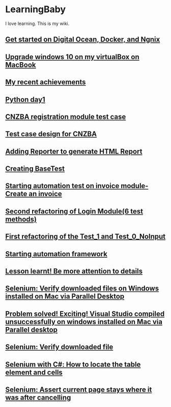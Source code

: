 # LearningBaby
I love learning. This is my wiki.
## [Get started on Digital Ocean, Docker, and Ngnix](https://github.com/FenWangNZ/blog/issues/19#issue-859393928)
## [Upgrade windows 10 on my virtualBox on MacBook ](https://github.com/FenWangNZ/blog/issues/18#issue-796357837)
## [My recent achievements](https://github.com/FenWangNZ/blog/issues/17#issue-767079224)
## [Python day1](https://github.com/FenWangNZ/blog/issues/16#issue-753918609)
## [CNZBA registration module test case](https://github.com/FenWangNZ/blog/issues/15#issue-746137498)
## [Test case design for CNZBA](https://github.com/FenWangNZ/blog/issues/14#issue-746013365)
## [Adding Reporter to generate HTML Report](https://github.com/FenWangNZ/blog/issues/13#issue-738873810)
## [Creating BaseTest](https://github.com/learningbaby/blog/issues/11#issue-731743535)
## [Starting automation test on invoice module-Create an invoice](https://github.com/learningbaby/blog/issues/10#issue-731247846)
## [Second refactoring of Login Module(6 test methods)](https://github.com/learningbaby/blog/issues/9#issue-729443719)
## [First refactoring of the Test_1 and Test_0_NoInput](https://github.com/learningbaby/blog/issues/8#issue-728987073)
## [Starting automation framework](https://github.com/learningbaby/blog/issues/7#issue-728915145)
## [Lesson learnt! Be more attention to details ](https://github.com/learningbaby/blog/issues/6#issue-716902398)
## [Selenium: Verify downloaded files on Windows installed on Mac via Parallel Desktop](https://github.com/betaxp/learningbaby/issues/5#issue-711570733)
## [Problem solved! Exciting! Visual Studio compiled unsuccessfully on windows installed on Mac via Parallel desktop](https://github.com/betaxp/learningbaby/issues/4#issue-710813724)
## [Selenium: Verify downloaded file](https://github.com/betaxp/blog/issues/3#issue-710104742)
## [Selenium with C#: How to locate the table element and cells ](https://github.com/betaxp/blog/issues/1#issue-708507133)
## [Selenium: Assert current page stays where it was after cancelling](https://github.com/betaxp/blog/issues/2#issue-708593038)

